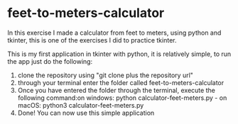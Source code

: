 # feet-to-meters-calculator
In this exercise I made a calculator from feet to meters, using python and tkinter, this is one of the exercises I did to practice tkinter.

This is my first application in tkinter with python, it is relatively simple, to run the app just do the following:

1) clone the repository using "git clone plus the repository url"
2) through your terminal enter the folder called feet-to-meters-calculator
3) Once you have entered the folder through the terminal, execute the following command:on windows: python calculator-feet-meters.py - on macOS: python3 calculator-feet-meters.py
4) Done! You can now use this simple application
